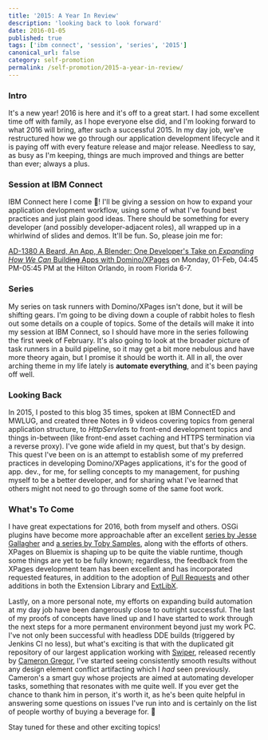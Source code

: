 ```yaml
---
title: '2015: A Year In Review'
description: 'looking back to look forward'
date: 2016-01-05
published: true
tags: ['ibm connect', 'session', 'series', '2015']
canonical_url: false
category: self-promotion
permalink: /self-promotion/2015-a-year-in-review/
---
```


### Intro
It's a new year! 2016 is here and it's off to a great start. I had some excellent time off with family, as I hope everyone else did, and I'm looking forward to what 2016 will bring, after such a successful 2015. In my day job, we've restructured how we go through our application development lifecycle and it is paying off with every feature release and major release. Needless to say, as busy as I'm keeping, things are much improved and things are better than ever; always a plus.

### Session at IBM Connect
IBM Connect here I come 🎉! I'll be giving a session on how to expand your application devlopment workflow, using some of what I've found best practices and just plain good ideas. There should be something for every developer (and possibly developer-adjacent roles), all wrapped up in a whirlwind of slides and demos. It'll be fun. So, please join me for:

[AD-1380
A Beard, An App, A Blender: One Developer's Take on _Expanding How We Can_ Build<s>ing</s> Apps with Domino/XPages](https://www-950.ibm.com/events/global/connect/sessions/preview.html?sessionid=AD-1380) on Monday, 01-Feb, 04:45 PM-05:45 PM at the Hilton Orlando, in room Florida 6-7.

### Series
My series on task runners with Domino/XPages isn't done, but it will be shifting gears. I'm going to be diving down a couple of rabbit holes to flesh out some details on a couple of topics. Some of the details will make it into my session at IBM Connect, so I should have more in the series following the first week of February. It's also going to look at the broader picture of task runners in a build pipeline, so it may get a bit more nebulous and have more theory again, but I promise it should be worth it. All in all, the over arching theme in my life lately is **automate everything**, and it's been paying off well.

### Looking Back
In 2015, I posted to this blog 35 times, spoken at IBM ConnectED and MWLUG, and created three Notes in 9 videos covering topics from general application structure, to *HttpServlet*s to front-end development topics and things in-between (like front-end asset caching and HTTPS termination via a reverse proxy). I've gone wide afield in my quest, but that's by design. This quest I've been on is an attempt to establish some of my preferred practices in developing Domino/XPages applications, it's for the good of app. dev., for me, for selling concepts to my management, for pushing myself to be a better developer, and for sharing what I've learned that others might not need to go through some of the same foot work.

### What's To Come
I have great expectations for 2016, both from myself and others. OSGi plugins have become more approachable after an excellent [series by Jesse Gallagher](https://frostillic.us/blog/posts/1934D011E867500185257EF10064C5AA) and [a series by Toby Samples](https://tobysamples.wordpress.com/2015/04/28/jax-rs-or-the-way-to-do-rest-in-domino-part-1/), along with the efforts of others. XPages on Bluemix is shaping up to be quite the viable runtime, though some things are yet to be fully known; regardless, the feedback from the XPages development team has been excellent and has incorporated requested features, in addition to the adoption of [Pull Requests](https://github.com/OpenNTF/XPagesExtensionLibrary/pulls?utf8=%E2%9C%93&q=is%3Apr) and other additions in both the Extension Library and [ExtLibX](https://www.openntf.org/main.nsf/blog.xsp?permaLink=MDOY-A5BMMU).

Lastly, on a more personal note, my efforts on expanding build automation at my day job have been dangerously close to outright successful. The last of my proofs of concepts have lined up and I have started to work through the next steps for a more permanent environment beyond just my work PC. I've not only been successful with headless DDE builds (triggered by Jenkins CI no less), but what's exciting is that with the duplicated git repository of our largest application working with [Swiper](https://github.com/camac/Swiper), released recently by [Cameron Gregor](https://gregorbyte.com), I've started seeing consistently smooth results without any design element conflict artifacting which I _had_ seen previously. Cameron's a smart guy whose projects are aimed at automating developer tasks, something that resonates with me quite well. If you ever get the chance to thank him in person, it's worth it, as he's been quite helpful in answering some questions on issues I've run into and is certainly on the list of people worthy of buying a beverage for. 🍻

Stay tuned for these and other exciting topics!

<!-- https://www.youtube.com/watch?v=HI6984KMSPw -->
